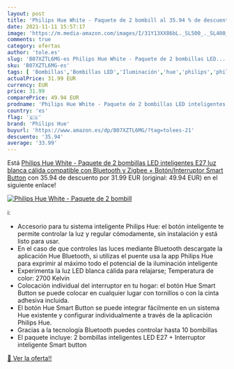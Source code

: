 ```yaml
---
layout: post
title: 'Philips Hue White - Paquete de 2 bombill al 35.94 % de descuento'
date: 2021-11-11 15:57:17
image: 'https://m.media-amazon.com/images/I/31Y13XX86bL._SL500_._SL400_.jpg'
comments: true
category: ofertas
author: 'tole.es'
slug: 'B07XZTL6MG-es Philips Hue White - Paquete de 2 bombillas LED...'
sku: 'B07XZTL6MG-es'
tags: [ 'Bombillas','Bombillas LED','Iluminación','hue','philips','philips hue', ]
actualPrice: 31.99 EUR
currency: EUR
price: 31.99
comparePrice: 49.94 EUR
prodname: 'Philips Hue White - Paquete de 2 bombillas LED inteligentes E27  luz blanca cálida  compatible con Bluetooth y Zigbee + Botón/Interruptor Smart Button'
country: 'es'
flag: '🇪🇸'
brand: 'Philips Hue'
buyurl: 'https://www.amazon.es/dp/B07XZTL6MG/?tag=tolees-21'
descuento: '35.94'
average: '33.99'
---
```


Está [Philips Hue White - Paquete de 2 bombillas LED inteligentes E27  luz blanca cálida  compatible con Bluetooth y Zigbee + Botón/Interruptor Smart Button](https://www.amazon.es/dp/B07XZTL6MG/?tag=tolees-21) con 35.94 de descuento por 31.99 EUR (original: 49.94 EUR) en el siguiente enlace!

[![Philips Hue White - Paquete de 2 bombill](https://m.media-amazon.com/images/I/31Y13XX86bL._SL500_._SL400_.jpg)](https://www.amazon.es/dp/B07XZTL6MG/?tag=tolees-21)

ℹ️:

- Accesorio para tu sistema inteligente Philips Hue: el botón inteligente te permite controlar la luz y regular cómodamente, sin instalación y está listo para usar.
- En el caso de que controles las luces mediante Bluetooth descargate la aplicación Hue Bluetooth, si utilizas el puente usa la app Philips Hue para exprimir al máximo todo el potencial de la iluminación inteligente
- Experimenta la luz LED blanca cálida para relajarse; Temperatura de color: 2700 Kelvin
- Colocación individual del interruptor en tu hogar: el botón Hue Smart Button se puede colocar en cualquier lugar con tornillos o con la cinta adhesiva incluida.
- El botón Hue Smart Button se puede integrar fácilmente en un sistema Hue existente y configurar individualmente a través de la aplicación Philips Hue.
- Gracias a la tecnología Bluetooth puedes controlar hasta 10 bombillas
- El paquete incluye: 2 bombillas inteligentes LED E27 + Interruptor inteligente Smart button

[🛒 Ver la oferta!!](https://www.amazon.es/dp/B07XZTL6MG/?tag=tolees-21)

